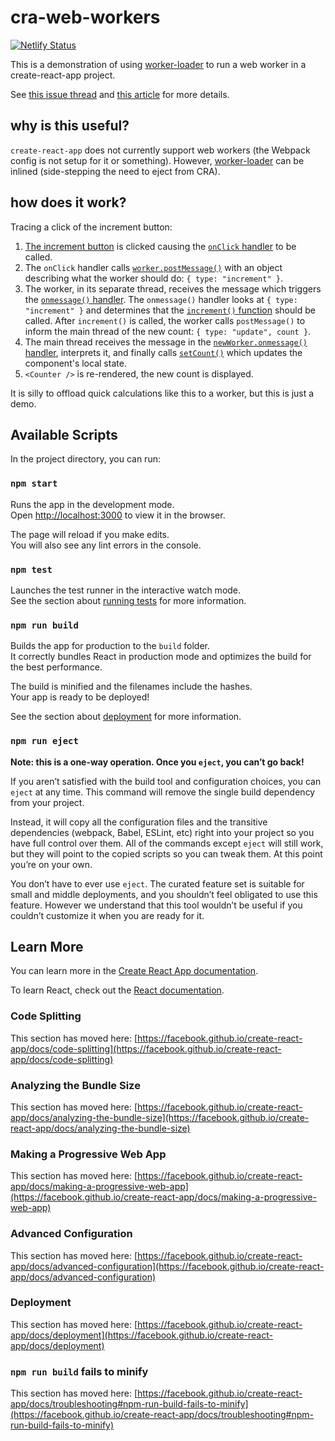 # cra-web-workers

[![Netlify Status](https://api.netlify.com/api/v1/badges/5089b884-db20-4ea4-8a76-a4f49cb67227/deploy-status)](https://app.netlify.com/sites/cra-web-workers/deploys)

This is a demonstration of using [worker-loader](https://github.com/webpack-contrib/worker-loader) to run a web worker in a create-react-app project.

See [this issue thread](https://github.com/facebook/create-react-app/pull/5886) and [this article](https://dev.to/nicolasrannou/web-workers-in-create-react-app-cra-without-unmounting-4865) for more details.

## why is this useful?

`create-react-app` does not currently support web workers (the Webpack config is not setup for it or something). However, [worker-loader](https://github.com/webpack-contrib/worker-loader) can be inlined (side-stepping the need to eject from CRA).

## how does it work?

Tracing a click of the increment button:

1. [The increment button](https://github.com/bryik/cra-web-workers/blob/main/src/components/Counter.js#L41) is clicked causing the [`onClick` handler](https://github.com/bryik/cra-web-workers/blob/main/src/components/Counter.js#L9) to be called.
2. The `onClick` handler calls [`worker.postMessage()`](https://github.com/bryik/cra-web-workers/blob/main/src/components/Counter.js#L11) with an object describing what the worker should do: `{ type: "increment" }`.
3. The worker, in its separate thread, receives the message which triggers the [`onmessage()` handler](https://github.com/bryik/cra-web-workers/blob/main/src/workers/CounterWorker.js#L5). The `onmessage()` handler looks at `{ type: "increment" }` and determines that the [`increment()` function](https://github.com/bryik/cra-web-workers/blob/main/src/workers/CounterWorker.js#L2) should be called. After `increment()` is called, the worker calls `postMessage()` to inform the main thread of the new count: `{ type: "update", count }`.
4. The main thread receives the message in the [`newWorker.onmessage()` handler](https://github.com/bryik/cra-web-workers/blob/main/src/components/Counter.js#L22), interprets it, and finally calls [`setCount()`](https://github.com/bryik/cra-web-workers/blob/main/src/components/Counter.js#L26) which updates the component's local state.
5. `<Counter />` is re-rendered, the new count is displayed.

It is silly to offload quick calculations like this to a worker, but this is just a demo.

## Available Scripts

In the project directory, you can run:

### `npm start`

Runs the app in the development mode.\
Open [http://localhost:3000](http://localhost:3000) to view it in the browser.

The page will reload if you make edits.\
You will also see any lint errors in the console.

### `npm test`

Launches the test runner in the interactive watch mode.\
See the section about [running tests](https://facebook.github.io/create-react-app/docs/running-tests) for more information.

### `npm run build`

Builds the app for production to the `build` folder.\
It correctly bundles React in production mode and optimizes the build for the best performance.

The build is minified and the filenames include the hashes.\
Your app is ready to be deployed!

See the section about [deployment](https://facebook.github.io/create-react-app/docs/deployment) for more information.

### `npm run eject`

**Note: this is a one-way operation. Once you `eject`, you can’t go back!**

If you aren’t satisfied with the build tool and configuration choices, you can `eject` at any time. This command will remove the single build dependency from your project.

Instead, it will copy all the configuration files and the transitive dependencies (webpack, Babel, ESLint, etc) right into your project so you have full control over them. All of the commands except `eject` will still work, but they will point to the copied scripts so you can tweak them. At this point you’re on your own.

You don’t have to ever use `eject`. The curated feature set is suitable for small and middle deployments, and you shouldn’t feel obligated to use this feature. However we understand that this tool wouldn’t be useful if you couldn’t customize it when you are ready for it.

## Learn More

You can learn more in the [Create React App documentation](https://facebook.github.io/create-react-app/docs/getting-started).

To learn React, check out the [React documentation](https://reactjs.org/).

### Code Splitting

This section has moved here: [https://facebook.github.io/create-react-app/docs/code-splitting](https://facebook.github.io/create-react-app/docs/code-splitting)

### Analyzing the Bundle Size

This section has moved here: [https://facebook.github.io/create-react-app/docs/analyzing-the-bundle-size](https://facebook.github.io/create-react-app/docs/analyzing-the-bundle-size)

### Making a Progressive Web App

This section has moved here: [https://facebook.github.io/create-react-app/docs/making-a-progressive-web-app](https://facebook.github.io/create-react-app/docs/making-a-progressive-web-app)

### Advanced Configuration

This section has moved here: [https://facebook.github.io/create-react-app/docs/advanced-configuration](https://facebook.github.io/create-react-app/docs/advanced-configuration)

### Deployment

This section has moved here: [https://facebook.github.io/create-react-app/docs/deployment](https://facebook.github.io/create-react-app/docs/deployment)

### `npm run build` fails to minify

This section has moved here: [https://facebook.github.io/create-react-app/docs/troubleshooting#npm-run-build-fails-to-minify](https://facebook.github.io/create-react-app/docs/troubleshooting#npm-run-build-fails-to-minify)
